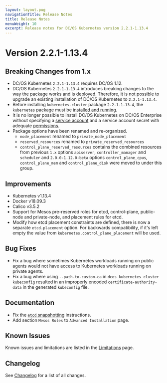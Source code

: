 ```yaml
---
layout: layout.pug
navigationTitle: Release Notes
title: Release Notes
menuWeight: 10
excerpt: Release notes for DC/OS Kubernetes version 2.2.1-1.13.4
---
```


<!-- This source repo for this topic is https://github.com/mesosphere/dcos-kubernetes-cluster -->

# Version 2.2.1-1.13.4

## Breaking Changes from 1.x

* DC/OS Kubernetes `2.2.1-1.13.4` requires DC/OS 1.12.
* DC/OS Kubernetes `2.2.1-1.13.4` introduces breaking changes to the way the package works and is deployed.
  Therefore, it is not possible to upgrade an existing installation of DC/OS Kubernetes to `2.2.1-1.13.4`.
* Before installing `kubernetes-cluster` package `2.2.1-1.13.4`, the `kubernetes` package must be [installed and running](/mesosphere/dcos/services/kubernetes/2.2.1-1.13.4/getting-started/installing-mke/).
* It is no longer possible to install DC/OS Kubernetes on DC/OS Enterprise without specifying a [service account](/mesosphere/dcos/1.12/security/ent/service-auth/) and a service account secret with adequate [permissions](/mesosphere/dcos/1.12/security/ent/perms-reference/).
* Package options have been renamed and re-organized.
  * `node_placement` renamed to `private_node_placement`
  * `reserved_resources` renamed to `private_reserved_resources`
  * `control_plane_reserved_resources` contains the combined resources from previous `1.x` options `apiserver`, `controller_manager` and `scheduler` and `2.0.0-1.12.0-beta` options `control_plane_cpus`, `control_plane_mem` and `control_plane_disk` were moved to under this group.

## Improvements

* Kubernetes v1.13.4
* Docker v18.09.3
* Calico v3.5.2
* Support for Mesos pre-reserved roles for etcd, control-plane, public-node and private-node, and placement rules for etcd.
* Modify how etcd placement constraints are defined, there is now a separate `etcd.placement` option. For backwards compatibility, if it's left empty the value from `kubernetes.control_plane_placement` will be used.

## Bug Fixes

* Fix a bug where sometimes Kubernetes workloads running on public agents would not have access to Kubernetes workloads running on private agents.
* Fix a bug where using `--path-to-custom-ca` in `dcos kubernetes cluster kubeconfig` resulted in an improperly encoded `certificate-authority-data` in the generated `kubeconfig` file.

## Documentation

* Fix the [`etcd` snapshotting](/mesosphere/dcos/services/kubernetes/2.2.1-1.13.4/operations/troubleshooting/) instructions.
* Add section `Mesos Roles` to `Advanced Installation` page.

## Known Issues

Known issues and limitations are listed in the [Limitations](/mesosphere/dcos/services/kubernetes/2.2.1-1.13.4/limitations/) page.

## Changelog

See [Changelog](/mesosphere/dcos/services/kubernetes/2.2.1-1.13.4/changelog) for a list of all changes.
